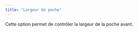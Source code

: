 ```yaml
---
title: "Largeur de poche"
---
```


Cette option permet de contrôler la largeur de la poche avant.


